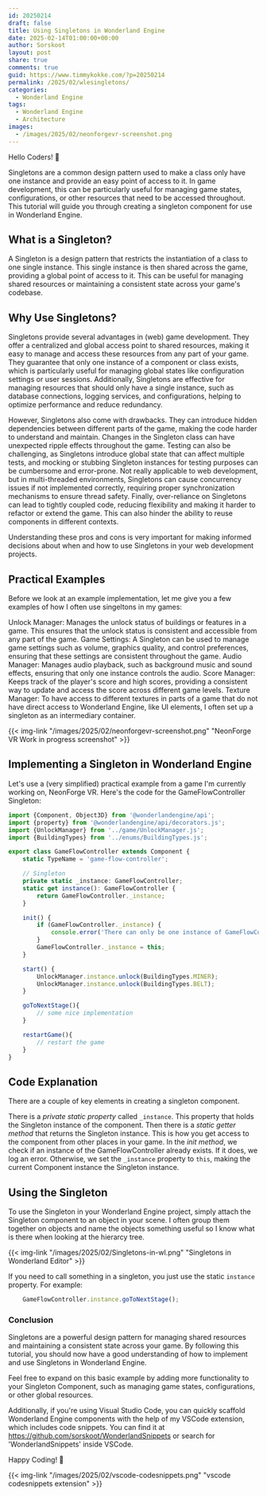 ```yaml
---
id: 20250214
draft: false
title: Using Singletons in Wonderland Engine
date: 2025-02-14T01:00:00+00:00
author: Sorskoot
layout: post
share: true
comments: true
guid: https://www.timmykokke.com/?p=20250214
permalink: /2025/02/wlesingletons/
categories:
  - Wonderland Engine
tags:
  - Wonderland Engine
  - Architecture
images:
  - /images/2025/02/neonforgevr-screenshot.png
---
```


Hello Coders! 👾

Singletons are a common design pattern used to make a class only have one instance and provide an easy point of access to it. In game development, this can be particularly useful for managing game states, configurations, or other resources that need to be accessed throughout. This tutorial will guide you through creating a singleton component for use in Wonderland Engine.

## What is a Singleton?

A Singleton is a design pattern that restricts the instantiation of a class to one single instance. This single instance is then shared across the game, providing a global point of access to it. This can be useful for managing shared resources or maintaining a consistent state across your game's codebase.

## Why Use Singletons?

Singletons provide several advantages in (web) game development. They offer a centralized and global access point to shared resources, making it easy to manage and access these resources from any part of your game. They guarantee that only one instance of a component or class exists, which is particularly useful for managing global states like configuration settings or user sessions. Additionally, Singletons are effective for managing resources that should only have a single instance, such as database connections, logging services, and configurations, helping to optimize performance and reduce redundancy.

However, Singletons also come with drawbacks. They can introduce hidden dependencies between different parts of the game, making the code harder to understand and maintain. Changes in the Singleton class can have unexpected ripple effects throughout the game. Testing can also be challenging, as Singletons introduce global state that can affect multiple tests, and mocking or stubbing Singleton instances for testing purposes can be cumbersome and error-prone. Not really applicable to web development, but in multi-threaded environments, Singletons can cause concurrency issues if not implemented correctly, requiring proper synchronization mechanisms to ensure thread safety. Finally, over-reliance on Singletons can lead to tightly coupled code, reducing flexibility and making it harder to refactor or extend the game. This can also hinder the ability to reuse components in different contexts.

Understanding these pros and cons is very important for making informed decisions about when and how to use Singletons in your web development projects.

## Practical Examples

Before we look at an example implementation, let me give you a few examples of how I often use singeltons in my games:

Unlock Manager: Manages the unlock status of buildings or features in a game. This ensures that the unlock status is consistent and accessible from any part of the game.
Game Settings: A Singleton can be used to manage game settings such as volume, graphics quality, and control preferences, ensuring that these settings are consistent throughout the game.
Audio Manager: Manages audio playback, such as background music and sound effects, ensuring that only one instance controls the audio.
Score Manager: Keeps track of the player's score and high scores, providing a consistent way to update and access the score across different game levels.
Texture Manager: To have access to different textures in parts of a game that do not have direct access to Wonderland Engine, like UI elements, I often set up a singleton as an intermediary container.

{{< img-link "/images/2025/02/neonforgevr-screenshot.png" "NeonForge VR Work in progress screenshot" >}}

## Implementing a Singleton in Wonderland Engine

Let's use a (very simplified) practical example from a game I'm currently working on, NeonForge VR. Here's the code for the GameFlowController Singleton:

```typescript
import {Component, Object3D} from '@wonderlandengine/api';
import {property} from '@wonderlandengine/api/decorators.js';
import {UnlockManager} from '../game/UnlockManager.js';
import {BuildingTypes} from '../enums/BuildingTypes.js';

export class GameFlowController extends Component {
    static TypeName = 'game-flow-controller';

    // Singleton
    private static _instance: GameFlowController;
    static get instance(): GameFlowController {
        return GameFlowController._instance;
    }

    init() {
        if (GameFlowController._instance) {
            console.error('There can only be one instance of GameFlowController Component');
        }
        GameFlowController._instance = this;
    }

    start() {
        UnlockManager.instance.unlock(BuildingTypes.MINER);
        UnlockManager.instance.unlock(BuildingTypes.BELT);
    }

    goToNextStage(){
        // some nice implementation
    }

    restartGame(){
        // restart the game
    }
}
```

## Code Explanation

There are a couple of key elements in creating a singleton component.

There is a _private static property_ called `_instance`. This property that holds the Singleton instance of the component.
Then there is a _static getter method_ that returns the Singleton instance. This is how you get access to the component from other places in your game.
In the _init method_, we check if an instance of the GameFlowController already exists. If it does, we log an error. Otherwise, we set the `_instance` property to `this`, making the current Component instance the Singleton instance.

## Using the Singleton

To use the Singleton in your Wonderland Engine project, simply attach the Singleton component to an object in your scene. I often group them together on objects and name the objects something useful so I know what is there when looking at the hierarcy tree.

{{< img-link "/images/2025/02/Singletons-in-wl.png" "Singletons in Wonderland Editor" >}}

If you need to call something in a singleton, you just use the static `instance` property. For example:

```typescript
    GameFlowController.instance.goToNextStage();
```

### Conclusion

Singletons are a powerful design pattern for managing shared resources and maintaining a consistent state across your game. By following this tutorial, you should now have a good understanding of how to implement and use Singletons in Wonderland Engine.

Feel free to expand on this basic example by adding more functionality to your Singleton Component, such as managing game states, configurations, or other global resources.

Additionally, if you're using Visual Studio Code, you can quickly scaffold Wonderland Engine components with the help of my VSCode extension, which includes code snippets. You can find it at <https://github.com/sorskoot/WonderlandSnippets> or search for 'WonderlandSnippets' inside VSCode.

Happy Coding! 🚀

{{< img-link "/images/2025/02/vscode-codesnippets.png" "vscode codesnippets extension" >}}
